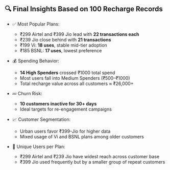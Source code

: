 ## 🔍 Final Insights Based on 100 Recharge Records

- ✅ Most Popular Plans:
  - ₹299 Airtel and ₹399 Jio lead with **22 transactions each**
  - ₹239 Jio close behind with **21 transactions**
  - ₹199 Vi: **18 uses**, stable mid-tier adoption
  - ₹185 BSNL: **17 uses**, lowest preference

- 💰 Spending Behavior:
  - **14 High Spenders** crossed ₹1000 total spend
  - Most users fall into Medium Spenders (₹500–₹1000)
  - Total recharge value across all customers ≈ ₹26,000+

- 💤 Churn Risk:
  - **10 customers inactive for 30+ days**
  - Ideal targets for re-engagement campaigns

- 📈 Customer Segmentation:
  - Urban users favor ₹399-Jio for higher data
  - Mixed usage of Vi and BSNL plans among older customers

- 🧮 Unique Users per Plan:
  - ₹299 Airtel and ₹239 Jio have widest reach across customer base
  - ₹399 Jio used frequently but by a smaller group of repeat customers
